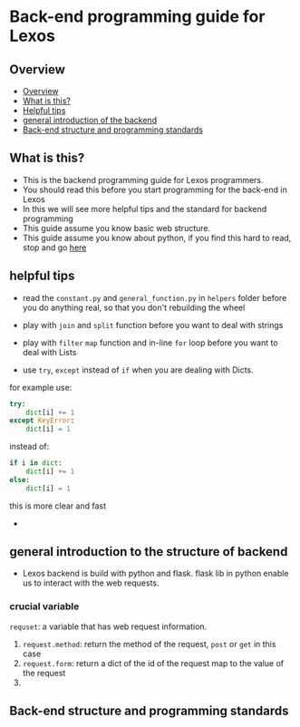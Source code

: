 # Back-end programming guide for Lexos


## <a name='overview'></a> Overview
* [Overview](#overview)
* [What is this?](#this)
* [Helpful tips](#tip)
* [general introduction of the backend](#intro)
* [Back-end structure and programming standards](#std)


## <a name='this'></a> What is this?
* This is the backend programming guide for Lexos programmers.
* You should read this before you start programming for the back-end in Lexos
* In this we will see more helpful tips and the standard for backend programming
* This guide assume you know basic web structure.
* This guide assume you know about python, if you find this hard to read, stop and go [here](http://www.codecademy.com/en/tracks/python)


## <a name='tip'></a> helpful tips
* read the ````constant.py```` and ````general_function.py```` in ````helpers```` folder before you do anything real, so that you don't rebuilding the wheel
* play with ````join```` and ````split```` function before you want to deal with strings

* play with ````filter```` ````map```` function and in-line ````for```` loop before you want to deal with Lists
* use ````try````, ````except```` instead of ````if```` when you are dealing with Dicts.

for example use:
```python
try:
    dict[i] += 1
except KeyError:
    dict[i] = 1
```
instead of:
```python
if i in dict:
    dict[i] += 1
else:
    dict[i] = 1
```
this is more clear and fast

*


## <a name='intro'></a> general introduction to the structure of backend
* Lexos backend is build with python and flask. flask lib in python enable us to interact with the web requests.

### crucial variable

```requset```: a variable that has web request information.
1. ````request.method````: return the method of the request, ````post```` or ````get```` in this case
2. ````request.form````: return a dict of the id of the request map to the value of the request
3.

## <a name='std'></a> Back-end structure and programming standards